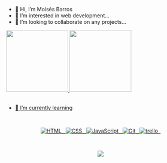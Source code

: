 - 👋 Hi, I’m Moisés Barros
- 👀 I’m interested in web development...
- 💞️ I’m looking to collaborate on any projects...
 
 
<div>
  <a href="https://github.com/Moises21Barros">
    <img height="165em"
      src="https://github-readme-stats.vercel.app/api?username=Moises21Barros&show_icons=true&theme=dracula&include_all_commits=true&count_private=true" />
    <img height="165em"
      src="https://github-readme-stats.vercel.app/api/top-langs/?username=Moises21Barros&layout=compact&langs_count=7&theme=dracula" />
</div>
 

<br/>



- 🌱 I’m currently learning 

 <br/>
 
 <div align="center">
  
 ![HTML](https://img.shields.io/badge/HTML5-E34F26?style=for-the-badge&logo=html5&logoColor=ffffff)&ensp;
 ![CSS](https://img.shields.io/badge/CSS-1572B6?style=for-the-badge&logo=css3&logoColor=white)&ensp;
 ![JavaScript](https://img.shields.io/badge/JavaScript-F7DF1E?style=for-the-badge&logo=javascript&logoColor=black)&ensp;
 ![Git](https://img.shields.io/badge/GIT-b54e00?style=for-the-badge&logo=git&logoColor=white)&ensp;
 ![trello](https://img.shields.io/badge/Trello-0052CC?style=for-the-badge&logo=trello&logoColor=white)&ensp;
  
 </div>
 
 <br/>

<p align="center">
  <img src="https://capsule-render.vercel.app/api?type=waving&color=gradient&height=65&section=footer"/>
</p>
  
<!---
Moises21Barros/Moises21Barros is a ✨ special ✨ repository because its `README.md` (this file) appears on your GitHub profile.
You can click the Preview link to take a look at your changes.
--->
